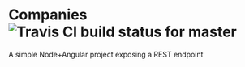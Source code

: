 # Companies <img alt="Travis CI build status for master" src="https://api.travis-ci.org/AlexanderPeev/Companies.svg?branch=master" />

A simple Node+Angular project exposing a REST endpoint

